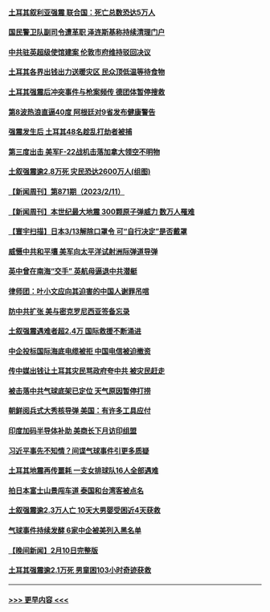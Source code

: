 #### [土耳其叙利亚强震 联合国：死亡总数恐达5万人](../pages/prog202/a103647628.md?t=02122143) 
#### [国民警卫队副司令遭革职 泽连斯基称持续清理门户](../pages/prog202/a103647625.md?t=02122143) 
#### [中共驻英超级使馆建案 伦敦市府维持驳回决议](../pages/prog202/a103647603.md?t=02122143) 
#### [土耳其各界出钱出力送暖灾区 民众顶低温等待食物](../pages/prog202/a103647574.md?t=02122143) 
#### [土耳其强震后冲突事件与枪案频传 德团体暂停搜救](../pages/prog202/a103647562.md?t=02122143) 
#### [第8波热浪直逼40度 阿根廷对9省发布健康警告](../pages/prog202/a103647546.md?t=02122143) 
#### [强震发生后 土耳其48名趁乱打劫者被捕](../pages/prog202/a103647488.md?t=02122143) 
#### [第三度出击 美军F-22战机击落加拿大领空不明物](../pages/prog202/a103647458.md?t=02122143) 
#### [土叙强震逾2.8万死 灾民恐达2600万人(组图)](../pages/prog202/a103647372.md?t=02122143) 
#### [【新闻周刊】第871期（2023/2/11）](../pages/prog202/a103647369.md?t=02122143) 
#### [【新闻周刊】本世纪最大地震 300颗原子弹威力 数万人罹难](../pages/prog202/a103647358.md?t=02122143) 
#### [【寰宇扫描】日本3/13解除口罩令 可“自行决定”是否戴罩](../pages/prog202/a103647293.md?t=02122143) 
#### [威慑中共和平壤 美军向太平洋试射洲际弹道导弹](../pages/prog202/a103647081.md?t=02122143) 
#### [英中曾在南海“交手” 英航母逼退中共潜艇](../pages/prog202/a103647211.md?t=02122143) 
#### [律师团：叶小文应向其迫害的中国人谢罪吊唁](../pages/prog202/a103647137.md?t=02122143) 
#### [防中共扩张 美与密克罗尼西亚签备忘录](../pages/prog202/a103647157.md?t=02122143) 
#### [土叙强震遇难者超2.4万 国际救援不断涌进](../pages/prog202/a103647158.md?t=02122143) 
#### [中企投标国际海底电缆被拒 中国电信被迫撤资](../pages/prog202/a103647109.md?t=02122143) 
#### [传中媒出钱让土耳其灾民骂政府夸中共 被灾民赶走](../pages/prog202/a103647112.md?t=02122143) 
#### [被击落中共气球底架已定位 天气原因暂停打捞](../pages/prog202/a103647073.md?t=02122143) 
#### [朝鲜阅兵式大秀核导弹 美国：有许多工具应付](../pages/prog202/a103645827.md?t=02122143) 
#### [印度加码半导体补助 美商长下月访印组盟](../pages/prog202/a103647066.md?t=02122143) 
#### [习近平事先不知情？间谍气球事件引更多质疑](../pages/prog202/a103647027.md?t=02122143) 
#### [土耳其地震再传噩耗 一支女排球队16人全部遇难](../pages/prog202/a103647037.md?t=02122143) 
#### [拍日本富士山景闯车道 泰国和台湾客被点名](../pages/prog202/a103647000.md?t=02122143) 
#### [土叙强震逾2.3万人亡 10天大男婴受困近4天获救](../pages/prog202/a103646987.md?t=02122143) 
#### [气球事件持续发酵 6家中企被美列入黑名单](../pages/prog202/a103646930.md?t=02122143) 
#### [【晚间新闻】2月10日完整版](../pages/prog202/a103646906.md?t=02122143) 
#### [土耳其强震逾2.1万死 男童困103小时奇迹获救](../pages/prog202/a103646920.md?t=02122143) 

----
#### [ >>> 更早内容 <<< ](../indexes/prog202-earlier.md)
